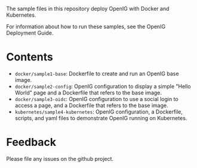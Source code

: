 The sample files in this repository deploy OpenIG with Docker and Kubernetes.

For information about how to run these samples, see the OpenIG Deployment Guide.

# Contents
* `docker/sample1-base`: Dockerfile to create and run an OpenIG base image. 
* `docker/sample2-config`: OpenIG configuration to display a simple "Hello World" page and a Dockerfile that refers to the base image. 
* `docker/sample3-oidc`: OpenIG configuration to use a social login to access a page, and a Dockerfile that refers to the base image.
* `kubernetes/sample4-kubernetes`: OpenIG configuration, a Dockerfile, scripts, and yaml files to demonstrate OpenIG running on Kubernetes. 

# Feedback 
Please file any issues on the github project. 



